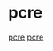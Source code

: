 # pcre

[pcre](https://github.com/hanickadot/compile-time-regular-expressions)
[pcre](https://github.com/Genivia/RE-flex)
